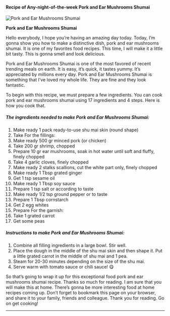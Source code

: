             

#### Recipe of Any-night-of-the-week Pork and Ear Mushrooms Shumai

![Pork and Ear Mushrooms Shumai](https://img-global.cpcdn.com/recipes/51386a8279afe260/751x532cq70/pork-and-ear-mushrooms-shumai-recipe-main-photo.jpg)

**Pork and Ear Mushrooms Shumai**

Hello everybody, I hope you’re having an amazing day today. Today, I’m gonna show you how to make a distinctive dish, pork and ear mushrooms shumai. It is one of my favorites food recipes. This time, I will make it a little bit tasty. This is gonna smell and look delicious.

Pork and Ear Mushrooms Shumai is one of the most favored of recent trending meals on earth. It is easy, it’s quick, it tastes yummy. It’s appreciated by millions every day. Pork and Ear Mushrooms Shumai is something that I’ve loved my whole life. They are fine and they look fantastic.

To begin with this recipe, we must prepare a few ingredients. You can cook pork and ear mushrooms shumai using 17 ingredients and 4 steps. Here is how you cook that.

##### The ingredients needed to make Pork and Ear Mushrooms Shumai:

1.  Make ready 1 pack ready-to-use shu mai skin (round shape)
2.  Take For the fillings:
3.  Make ready 500 gr minced pork (or chicken)
4.  Take 200 gr shrimp, chopped
5.  Prepare 10 gr ear mushrooms, soak in hot water until soft and fluffy, finely chopped
6.  Take 4 garlic cloves, finely chopped
7.  Make ready 2 stalks scallions, cut the white part only, finely chopped
8.  Make ready 1 Tbsp grated ginger
9.  Get 1 tsp sesame oil
10.  Make ready 1 Tbsp soy sauce
11.  Prepare 1 tsp salt or according to taste
12.  Make ready 1/2 tsp ground pepper or to taste
13.  Prepare 1 Tbsp cornstarch
14.  Get 2 egg whites
15.  Prepare For the garnish:
16.  Take 1 grated carrot
17.  Get some peas

##### Instructions to make Pork and Ear Mushrooms Shumai:

1.  Combine all filling ingredients in a large bowl. Stir well.
2.  Place the dough in the middle of the shu mai skin and then shape it. Put a little grated carrot in the middle of shu mai and 1 pea.
3.  Steam for 20-30 minutes depending on the size of the shu mai.
4.  Serve warm with tomato sauce or chili sauce! 😋

So that’s going to wrap it up for this exceptional food pork and ear mushrooms shumai recipe. Thanks so much for reading. I am sure that you will make this at home. There’s gonna be more interesting food at home recipes coming up. Don’t forget to bookmark this page on your browser, and share it to your family, friends and colleague. Thank you for reading. Go on get cooking!

* * *